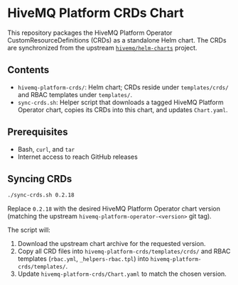 # HiveMQ Platform CRDs Chart

This repository packages the HiveMQ Platform Operator CustomResourceDefinitions (CRDs) as a standalone Helm chart. The CRDs are synchronized from the upstream [`hivemq/helm-charts`](https://github.com/hivemq/helm-charts) project.

## Contents

- `hivemq-platform-crds/`: Helm chart; CRDs reside under `templates/crds/` and RBAC templates under `templates/`.
- `sync-crds.sh`: Helper script that downloads a tagged HiveMQ Platform Operator chart, copies its CRDs into this chart, and updates `Chart.yaml`.

## Prerequisites

- Bash, `curl`, and `tar`
- Internet access to reach GitHub releases

## Syncing CRDs

```bash
./sync-crds.sh 0.2.18
```

Replace `0.2.18` with the desired HiveMQ Platform Operator chart version (matching the upstream `hivemq-platform-operator-<version>` git tag).

The script will:

1. Download the upstream chart archive for the requested version.
2. Copy all CRD files into `hivemq-platform-crds/templates/crds/` and RBAC templates (`rbac.yml`, `_helpers-rbac.tpl`) into `hivemq-platform-crds/templates/`.
3. Update `hivemq-platform-crds/Chart.yaml` to match the chosen version.
